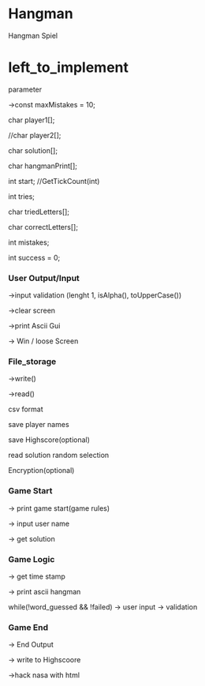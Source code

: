 # Hangman
Hangman Spiel 

# left_to_implement

parameter

->const maxMistakes = 10;

  char player1[];
  
  //char player2[];
  
  char solution[];
  
  char hangmanPrint[];
  
  int start; //GetTickCount(int)
  
  int tries;
  
  char triedLetters[];
  
  char correctLetters[];
  
  int mistakes;
  
  int success = 0;
  
### User Output/Input

->input validation (lenght 1, isAlpha(), toUpperCase())

->clear screen

->print Ascii Gui

-> Win / loose Screen


### File_storage

->write()

->read()

csv format

save player names

save Highscore(optional)

read solution random selection

Encryption(optional)

 

### Game Start

-> print game start(game rules)

-> input user name

-> get solution


### Game Logic

-> get time stamp

-> print ascii hangman

while(!word_guessed && !failed)
-> user input -> validation

### Game End 

-> End Output

-> write to Highscoore

->hack nasa with html

